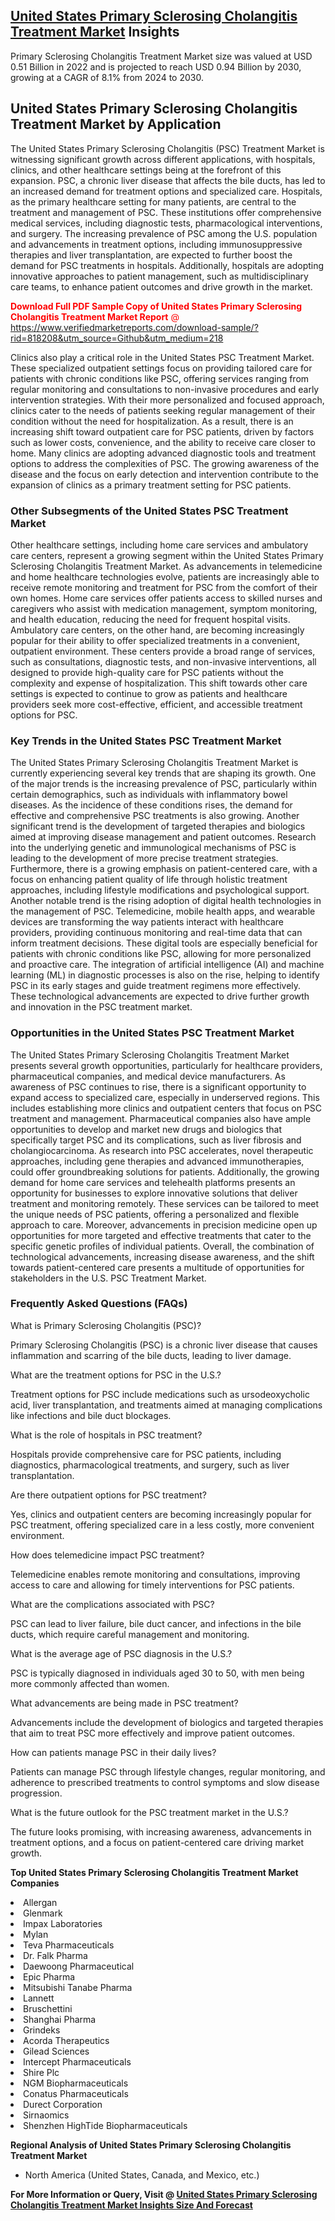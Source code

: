 <h2><a href="https://www.verifiedmarketreports.com/download-sample/?rid=818208&amp;utm_source=Github&amp;utm_medium=218" target="_blank">United States Primary Sclerosing Cholangitis Treatment Market</a> Insights</h2><p>Primary Sclerosing Cholangitis Treatment Market size was valued at USD 0.51 Billion in 2022 and is projected to reach USD 0.94 Billion by 2030, growing at a CAGR of 8.1% from 2024 to 2030.</p><p><h2>United States Primary Sclerosing Cholangitis Treatment Market by Application</h2> <p>The United States Primary Sclerosing Cholangitis (PSC) Treatment Market is witnessing significant growth across different applications, with hospitals, clinics, and other healthcare settings being at the forefront of this expansion. PSC, a chronic liver disease that affects the bile ducts, has led to an increased demand for treatment options and specialized care. Hospitals, as the primary healthcare setting for many patients, are central to the treatment and management of PSC. These institutions offer comprehensive medical services, including diagnostic tests, pharmacological interventions, and surgery. The increasing prevalence of PSC among the U.S. population and advancements in treatment options, including immunosuppressive therapies and liver transplantation, are expected to further boost the demand for PSC treatments in hospitals. Additionally, hospitals are adopting innovative approaches to patient management, such as multidisciplinary care teams, to enhance patient outcomes and drive growth in the market. <p><span class=""><span style="color: #ff0000;"><strong>Download Full PDF Sample Copy of United States Primary Sclerosing Cholangitis Treatment Market Report</strong> @ </span><a href="https://www.verifiedmarketreports.com/download-sample/?rid=818208&amp;utm_source=Github&amp;utm_medium=218" target="_blank">https://www.verifiedmarketreports.com/download-sample/?rid=818208&amp;utm_source=Github&amp;utm_medium=218</a></span></p></p> <p>Clinics also play a critical role in the United States PSC Treatment Market. These specialized outpatient settings focus on providing tailored care for patients with chronic conditions like PSC, offering services ranging from regular monitoring and consultations to non-invasive procedures and early intervention strategies. With their more personalized and focused approach, clinics cater to the needs of patients seeking regular management of their condition without the need for hospitalization. As a result, there is an increasing shift toward outpatient care for PSC patients, driven by factors such as lower costs, convenience, and the ability to receive care closer to home. Many clinics are adopting advanced diagnostic tools and treatment options to address the complexities of PSC. The growing awareness of the disease and the focus on early detection and intervention contribute to the expansion of clinics as a primary treatment setting for PSC patients. <h3>Other Subsegments of the United States PSC Treatment Market</h3> <p>Other healthcare settings, including home care services and ambulatory care centers, represent a growing segment within the United States Primary Sclerosing Cholangitis Treatment Market. As advancements in telemedicine and home healthcare technologies evolve, patients are increasingly able to receive remote monitoring and treatment for PSC from the comfort of their own homes. Home care services offer patients access to skilled nurses and caregivers who assist with medication management, symptom monitoring, and health education, reducing the need for frequent hospital visits. Ambulatory care centers, on the other hand, are becoming increasingly popular for their ability to offer specialized treatments in a convenient, outpatient environment. These centers provide a broad range of services, such as consultations, diagnostic tests, and non-invasive interventions, all designed to provide high-quality care for PSC patients without the complexity and expense of hospitalization. This shift towards other care settings is expected to continue to grow as patients and healthcare providers seek more cost-effective, efficient, and accessible treatment options for PSC. <h3>Key Trends in the United States PSC Treatment Market</h3> <p>The United States Primary Sclerosing Cholangitis Treatment Market is currently experiencing several key trends that are shaping its growth. One of the major trends is the increasing prevalence of PSC, particularly within certain demographics, such as individuals with inflammatory bowel diseases. As the incidence of these conditions rises, the demand for effective and comprehensive PSC treatments is also growing. Another significant trend is the development of targeted therapies and biologics aimed at improving disease management and patient outcomes. Research into the underlying genetic and immunological mechanisms of PSC is leading to the development of more precise treatment strategies. Furthermore, there is a growing emphasis on patient-centered care, with a focus on enhancing patient quality of life through holistic treatment approaches, including lifestyle modifications and psychological support. Another notable trend is the rising adoption of digital health technologies in the management of PSC. Telemedicine, mobile health apps, and wearable devices are transforming the way patients interact with healthcare providers, providing continuous monitoring and real-time data that can inform treatment decisions. These digital tools are especially beneficial for patients with chronic conditions like PSC, allowing for more personalized and proactive care. The integration of artificial intelligence (AI) and machine learning (ML) in diagnostic processes is also on the rise, helping to identify PSC in its early stages and guide treatment regimens more effectively. These technological advancements are expected to drive further growth and innovation in the PSC treatment market. <h3>Opportunities in the United States PSC Treatment Market</h3> <p>The United States Primary Sclerosing Cholangitis Treatment Market presents several growth opportunities, particularly for healthcare providers, pharmaceutical companies, and medical device manufacturers. As awareness of PSC continues to rise, there is a significant opportunity to expand access to specialized care, especially in underserved regions. This includes establishing more clinics and outpatient centers that focus on PSC treatment and management. Pharmaceutical companies also have ample opportunities to develop and market new drugs and biologics that specifically target PSC and its complications, such as liver fibrosis and cholangiocarcinoma. As research into PSC accelerates, novel therapeutic approaches, including gene therapies and advanced immunotherapies, could offer groundbreaking solutions for patients. Additionally, the growing demand for home care services and telehealth platforms presents an opportunity for businesses to explore innovative solutions that deliver treatment and monitoring remotely. These services can be tailored to meet the unique needs of PSC patients, offering a personalized and flexible approach to care. Moreover, advancements in precision medicine open up opportunities for more targeted and effective treatments that cater to the specific genetic profiles of individual patients. Overall, the combination of technological advancements, increasing disease awareness, and the shift towards patient-centered care presents a multitude of opportunities for stakeholders in the U.S. PSC Treatment Market. <h3>Frequently Asked Questions (FAQs)</h3> <p>What is Primary Sclerosing Cholangitis (PSC)?</p> <p>Primary Sclerosing Cholangitis (PSC) is a chronic liver disease that causes inflammation and scarring of the bile ducts, leading to liver damage.</p> <p>What are the treatment options for PSC in the U.S.? </p> <p>Treatment options for PSC include medications such as ursodeoxycholic acid, liver transplantation, and treatments aimed at managing complications like infections and bile duct blockages.</p> <p>What is the role of hospitals in PSC treatment?</p> <p>Hospitals provide comprehensive care for PSC patients, including diagnostics, pharmacological treatments, and surgery, such as liver transplantation.</p> <p>Are there outpatient options for PSC treatment?</p> <p>Yes, clinics and outpatient centers are becoming increasingly popular for PSC treatment, offering specialized care in a less costly, more convenient environment.</p> <p>How does telemedicine impact PSC treatment?</p> <p>Telemedicine enables remote monitoring and consultations, improving access to care and allowing for timely interventions for PSC patients.</p> <p>What are the complications associated with PSC?</p> <p>PSC can lead to liver failure, bile duct cancer, and infections in the bile ducts, which require careful management and monitoring.</p> <p>What is the average age of PSC diagnosis in the U.S.? </p> <p>PSC is typically diagnosed in individuals aged 30 to 50, with men being more commonly affected than women.</p> <p>What advancements are being made in PSC treatment? </p> <p>Advancements include the development of biologics and targeted therapies that aim to treat PSC more effectively and improve patient outcomes.</p> <p>How can patients manage PSC in their daily lives?</p> <p>Patients can manage PSC through lifestyle changes, regular monitoring, and adherence to prescribed treatments to control symptoms and slow disease progression.</p> <p>What is the future outlook for the PSC treatment market in the U.S.? </p> <p>The future looks promising, with increasing awareness, advancements in treatment options, and a focus on patient-centered care driving market growth.</p> </p><p><strong>Top United States Primary Sclerosing Cholangitis Treatment Market Companies</strong></p><div data-test-id=""><p><li>Allergan</li><li> Glenmark</li><li> Impax Laboratories</li><li> Mylan</li><li> Teva Pharmaceuticals</li><li> Dr. Falk Pharma</li><li> Daewoong Pharmaceutical</li><li> Epic Pharma</li><li> Mitsubishi Tanabe Pharma</li><li> Lannett</li><li> Bruschettini</li><li> Shanghai Pharma</li><li> Grindeks</li><li> Acorda Therapeutics</li><li> Gilead Sciences</li><li> Intercept Pharmaceuticals</li><li> Shire Plc</li><li> NGM Biopharmaceuticals</li><li> Conatus Pharmaceuticals</li><li> Durect Corporation</li><li> Sirnaomics</li><li> Shenzhen HighTide Biopharmaceuticals</li></p><div><strong>Regional Analysis of&nbsp;United States Primary Sclerosing Cholangitis Treatment Market</strong></div><ul><li dir="ltr"><p dir="ltr">North America&nbsp;(United States, Canada, and Mexico, etc.)</p></li></ul><p><strong>For More Information or Query, Visit @&nbsp;</strong><strong><a href="https://www.verifiedmarketreports.com/product/primary-sclerosing-cholangitis-treatment-market/?utm_source=Github&amp;utm_medium=218" target="_blank">United States Primary Sclerosing Cholangitis Treatment Market Insights Size And Forecast</a></strong></p></div>
